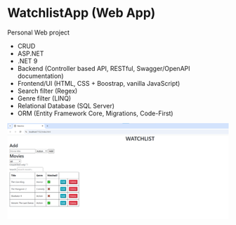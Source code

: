 # WatchlistApp (Web App)
Personal Web project

- CRUD
- ASP.NET
- .NET 9
- Backend (Controller based API, RESTful, Swagger/OpenAPI documentation)
- Frontend/UI (HTML, CSS + Boostrap, vanilla JavaScript)
- Search filter (Regex)
- Genre filter (LINQ)
- Relational Database (SQL Server)
- ORM (Entity Framework Core, Migrations, Code-First)

![screenshot](screenshot.png)
